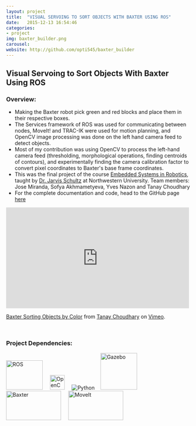 ```yaml
---
layout: project
title:  "VISUAL SERVOING TO SORT OBJECTS WITH BAXTER USING ROS"
date:   2015-12-13 16:54:46
categories:
- project
img: baxter_builder.png
carousel:
website: http://github.com/opti545/baxter_builder
---
```

Visual Servoing to Sort Objects With Baxter Using ROS
-----------

### Overview:

*	Making the Baxter robot pick green and red blocks and place them in their respective boxes.
*	The Services framework of ROS was used for communicating between nodes, MoveIt! and TRAC-IK were used for motion planning, and OpenCV image processing was done on the left hand camera feed to detect objects.
*   Most of my contribution was using OpenCV to process the left-hand camera feed (thresholding, morphological operations, finding centroids of contours), and experimentally finding the camera calibration factor to convert pixel coordinates to Baxter's base frame coordinates.
*	This was the final project of the course [Embedded Systems in Robotics](http://www.mccormick.northwestern.edu/mechanical/courses/descriptions/495-embedded-systems-in-robotics.html), taught by [Dr. Jarvis Schultz](http://nxr.northwestern.edu/people/jarvis-schultz) at Northwestern University.
Team members: Jose Miranda, Sofya Akhmametyeva, Yves Nazon and Tanay Choudhary
*	For the complete documentation and code, head to the GitHub page [here](https://github.com/opti545/baxter_builder)

<iframe src="https://player.vimeo.com/video/149335007" width="500" height="275" frameborder="0" webkitallowfullscreen mozallowfullscreen allowfullscreen></iframe>
<p><a href="https://vimeo.com/149335007">Baxter Sorting Objects by Color</a> from <a href="https://vimeo.com/user15691748">Tanay Choudhary</a> on <a href="https://vimeo.com">Vimeo</a>.</p>
<br />

### Project Dependencies:

<img src="https://static.wixstatic.com/media/4df942_bb8a7365e4874634aced781a6bc6ec95.png/v1/fill/w_161,h_43,al_c,usm_0.50_1.20_0.00/4df942_bb8a7365e4874634aced781a6bc6ec95.png" alt="ROS" height="80" width="100"> &nbsp; &nbsp;
<img src="https://static.wixstatic.com/media/4df942_9a744943a3304bd59d9b90bf954e43db.png/v1/fill/w_81,h_100,al_c,usm_0.50_1.20_0.00/4df942_9a744943a3304bd59d9b90bf954e43db.png" alt="OpenCV" height="40" width="40"> &nbsp; &nbsp;
![Python](https://static.wixstatic.com/media/4df942_8017c46cfbbd47a5b157b97f6764562c.png/v1/fill/w_156,h_46,al_c,usm_0.50_1.20_0.00/4df942_8017c46cfbbd47a5b157b97f6764562c.png)&nbsp; &nbsp;
<img src="http://gazebosim.org/assets/logos/gazebo_vert_pos-2db9e2180ddedd4245ffc709453c5ec0.png" alt="Gazebo" height="100" width="100">
<img src="http://i.imgur.com/jXlM9XN.png?1" alt="Baxter" height="80" width="150"> &nbsp; &nbsp;
<img src="http://sdk.rethinkrobotics.com/mediawiki-1.22.2/images/6/66/Moveit_logo.png" alt="MoveIt" height="80" width="150"> 
